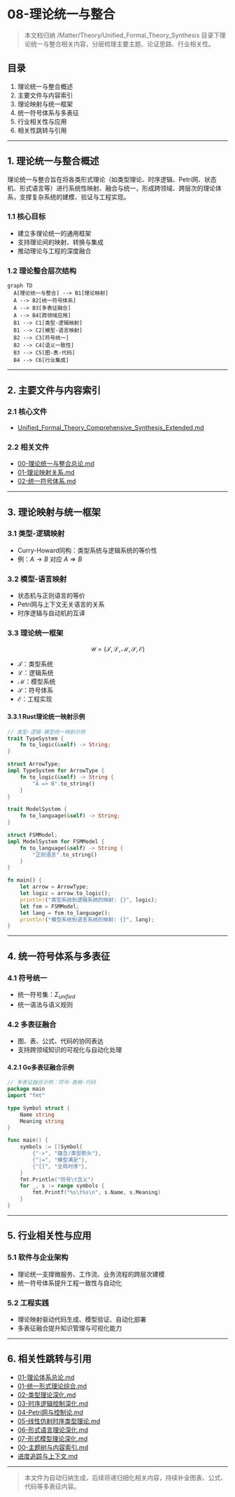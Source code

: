 # 08-理论统一与整合

> 本文档归纳 /Matter/Theory/Unified_Formal_Theory_Synthesis 目录下理论统一与整合相关内容，分层梳理主要主题、论证思路、行业相关性。

## 目录

1. 理论统一与整合概述
2. 主要文件与内容索引
3. 理论映射与统一框架
4. 统一符号体系与多表征
5. 行业相关性与应用
6. 相关性跳转与引用

---

## 1. 理论统一与整合概述

理论统一与整合旨在将各类形式理论（如类型理论、时序逻辑、Petri网、状态机、形式语言等）进行系统性映射、融合与统一，形成跨领域、跨层次的理论体系，支撑复杂系统的建模、验证与工程实现。

### 1.1 核心目标

- 建立多理论统一的通用框架
- 支持理论间的映射、转换与集成
- 推动理论与工程的深度融合

### 1.2 理论整合层次结构

```mermaid
graph TD
  A[理论统一与整合] --> B1[理论映射]
  A --> B2[统一符号体系]
  A --> B3[多表征融合]
  A --> B4[跨领域应用]
  B1 --> C1[类型-逻辑映射]
  B1 --> C2[模型-语言映射]
  B2 --> C3[符号统一]
  B2 --> C4[语义一致性]
  B3 --> C5[图-表-代码]
  B4 --> C6[行业集成]
```

---

## 2. 主要文件与内容索引

### 2.1 核心文件

- [Unified_Formal_Theory_Comprehensive_Synthesis_Extended.md](../Matter/Theory/Unified_Formal_Theory_Synthesis/Unified_Formal_Theory_Comprehensive_Synthesis_Extended.md)

### 2.2 相关文件

- [00-理论统一与整合总论.md](../Analysis/07-理论统一与整合/00-理论统一与整合总论.md)
- [01-理论映射关系.md](../Analysis/07-理论统一与整合/01-理论映射关系.md)
- [02-统一符号体系.md](../Analysis/07-理论统一与整合/02-统一符号体系.md)

---

## 3. 理论映射与统一框架

### 3.1 类型-逻辑映射

- Curry-Howard同构：类型系统与逻辑系统的等价性
- 例：$A \rightarrow B$ 对应 $A \Rightarrow B$

### 3.2 模型-语言映射

- 状态机与正则语言的等价
- Petri网与上下文无关语言的关系
- 时序逻辑与自动机的互译

### 3.3 理论统一框架

$$
\mathcal{U} = (\mathcal{T}, \mathcal{L}, \mathcal{M}, \mathcal{S}, \mathcal{E})
$$

- $\mathcal{T}$：类型系统
- $\mathcal{L}$：逻辑系统
- $\mathcal{M}$：模型系统
- $\mathcal{S}$：符号体系
- $\mathcal{E}$：工程实现

#### 3.3.1 Rust理论统一映射示例

```rust
// 类型-逻辑-模型统一映射示例
trait TypeSystem {
    fn to_logic(&self) -> String;
}

struct ArrowType;
impl TypeSystem for ArrowType {
    fn to_logic(&self) -> String {
        "A => B".to_string()
    }
}

trait ModelSystem {
    fn to_language(&self) -> String;
}

struct FSMModel;
impl ModelSystem for FSMModel {
    fn to_language(&self) -> String {
        "正则语言".to_string()
    }
}

fn main() {
    let arrow = ArrowType;
    let logic = arrow.to_logic();
    println!("类型系统到逻辑系统的映射: {}", logic);
    let fsm = FSMModel;
    let lang = fsm.to_language();
    println!("模型系统到语言系统的映射: {}", lang);
}
```

---

## 4. 统一符号体系与多表征

### 4.1 符号统一

- 统一符号集：$\Sigma_{unified}$
- 统一语法与语义规则

### 4.2 多表征融合

- 图、表、公式、代码的协同表达
- 支持跨领域知识的可视化与自动化处理

#### 4.2.1 Go多表征融合示例

```go
// 多表征融合示例：符号-表格-代码
package main
import "fmt"

type Symbol struct {
    Name string
    Meaning string
}

func main() {
    symbols := []Symbol{
        {"->", "蕴含/类型箭头"},
        {"|=", "模型满足"},
        {"[]", "全局时序"},
    }
    fmt.Println("符号\t含义")
    for _, s := range symbols {
        fmt.Printf("%s\t%s\n", s.Name, s.Meaning)
    }
}
```

---

## 5. 行业相关性与应用

### 5.1 软件与企业架构

- 理论统一支撑微服务、工作流、业务流程的跨层次建模
- 统一符号体系提升工程一致性与自动化

### 5.2 工程实践

- 理论映射驱动代码生成、模型验证、自动化部署
- 多表征融合提升知识管理与可视化能力

---

## 6. 相关性跳转与引用

- [01-理论体系总论.md](01-理论体系总论.md)
- [01-统一形式理论综合.md](01-统一形式理论综合.md)
- [02-类型理论深化.md](02-类型理论深化.md)
- [03-时序逻辑控制深化.md](03-时序逻辑控制深化.md)
- [04-Petri网与控制论.md](04-Petri网与控制论.md)
- [05-线性仿射时序类型理论.md](05-线性仿射时序类型理论.md)
- [06-形式语言理论深化.md](06-形式语言理论深化.md)
- [07-形式模型理论深化.md](07-形式模型理论深化.md)
- [00-主题树与内容索引.md](00-主题树与内容索引.md)
- [进度追踪与上下文.md](进度追踪与上下文.md)

---

> 本文件为自动归纳生成，后续将递归细化相关内容，持续补全图表、公式、代码等多表征内容。
